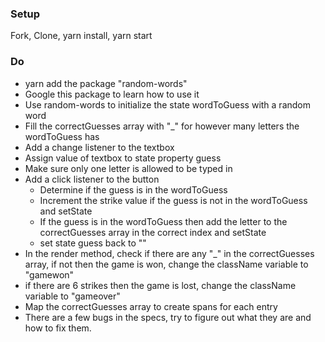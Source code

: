 ### Setup
Fork, Clone, yarn install, yarn start

### Do
* yarn add the package "random-words"
* Google this package to learn how to use it
* Use random-words to initialize the state wordToGuess with a random word
* Fill the correctGuesses array with "_" for however many letters the wordToGuess has
* Add a change listener to the textbox
* Assign value of textbox to state property guess
* Make sure only one letter is allowed to be typed in
* Add a click listener to the button
  * Determine if the guess is in the wordToGuess
  * Increment the strike value if the guess is not in the wordToGuess and setState
  * If the guess is in the wordToGuess then add the letter to the correctGuesses array in the correct index and setState
  * set state guess back to ""
* In the render method, check if there are any "_" in the correctGuesses array, if not then the game is won, change the className variable to "gamewon"
* if there are 6 strikes then the game is lost, change the className variable to "gameover"
* Map the correctGuesses array to create spans for each entry 
* There are a few bugs in the specs, try to figure out what they are and how to fix them.